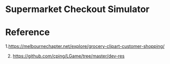 # Supermarket Checkout Simulator



# Reference

1.https://melbournechapter.net/explore/grocery-clipart-customer-shopping/

2. https://github.com/cping/LGame/tree/master/dev-res
